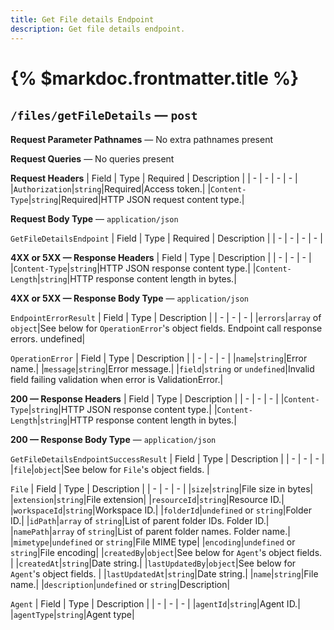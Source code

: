 ```yaml
---
title: Get File details Endpoint
description: Get file details endpoint.
---
```


# {% $markdoc.frontmatter.title %}
## `/files/getFileDetails` — `post`
**Request Parameter Pathnames** — No extra pathnames present

**Request Queries** — No queries present

**Request Headers**
| Field | Type | Required | Description |
| - | - | - | - |
|`Authorization`|`string`|Required|Access token.|
|`Content-Type`|`string`|Required|HTTP JSON request content type.|

**Request Body Type** — `application/json`

`GetFileDetailsEndpoint`
| Field | Type | Required | Description |
| - | - | - | - |

**4XX or 5XX  —  Response Headers**
| Field | Type | Description |
| - | - | - |
|`Content-Type`|`string`|HTTP JSON response content type.|
|`Content-Length`|`string`|HTTP response content length in bytes.|

**4XX or 5XX  —  Response Body Type** — `application/json`

`EndpointErrorResult`
| Field | Type | Description |
| - | - | - |
|`errors`|`array` of `object`|See below for `OperationError`'s object fields. Endpoint call response errors. undefined|

`OperationError`
| Field | Type | Description |
| - | - | - |
|`name`|`string`|Error name.|
|`message`|`string`|Error message.|
|`field`|`string` or `undefined`|Invalid field failing validation when error is ValidationError.|

**200  —  Response Headers**
| Field | Type | Description |
| - | - | - |
|`Content-Type`|`string`|HTTP JSON response content type.|
|`Content-Length`|`string`|HTTP response content length in bytes.|

**200  —  Response Body Type** — `application/json`

`GetFileDetailsEndpointSuccessResult`
| Field | Type | Description |
| - | - | - |
|`file`|`object`|See below for `File`'s object fields. |

`File`
| Field | Type | Description |
| - | - | - |
|`size`|`string`|File size in bytes|
|`extension`|`string`|File extension|
|`resourceId`|`string`|Resource ID.|
|`workspaceId`|`string`|Workspace ID.|
|`folderId`|`undefined` or `string`|Folder ID.|
|`idPath`|`array` of `string`|List of parent folder IDs. Folder ID.|
|`namePath`|`array` of `string`|List of parent folder names. Folder name.|
|`mimetype`|`undefined` or `string`|File MIME type|
|`encoding`|`undefined` or `string`|File encoding|
|`createdBy`|`object`|See below for `Agent`'s object fields. |
|`createdAt`|`string`|Date string.|
|`lastUpdatedBy`|`object`|See below for `Agent`'s object fields. |
|`lastUpdatedAt`|`string`|Date string.|
|`name`|`string`|File name.|
|`description`|`undefined` or `string`|Description|

`Agent`
| Field | Type | Description |
| - | - | - |
|`agentId`|`string`|Agent ID.|
|`agentType`|`string`|Agent type|


